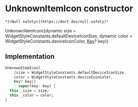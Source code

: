 


# UnknownItemIcon constructor




    *[<Null safety>](https://dart.dev/null-safety)*



UnknownItemIcon({dynamic size = WidgetStyleConstants.defaultDeviceIconSize, dynamic color = WidgetStyleConstants.deviceIconColor, [Key](https://api.flutter.dev/flutter/foundation/Key-class.html)? key})





## Implementation

```dart
UnknownItemIcon(
    {size = WidgetStyleConstants.defaultDeviceIconSize,
    color = WidgetStyleConstants.deviceIconColor,
    Key? key})
    : super(key: key) {
  this._size = size;
  this._color = color;
}
```







